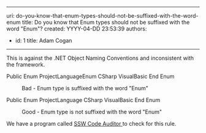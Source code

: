 

---
uri: do-you-know-that-enum-types-should-not-be-suffixed-with-the-word-enum
title: Do you know that Enum types should not be suffixed with the word "Enum"?
created: YYYY-04-DD 23:53:39
authors:
  - id: 1
    title: Adam Cogan
---




<span class='intro'> This is against the .NET Object Naming Conventions and inconsistent with the framework.<br> </span>

<p class="ssw15-rteElement-CodeArea">Public Enum ProjectLanguageEnum CSharp VisualBasic End Enum</p><dd class="ssw15-rteElement-FigureBad"> Bad - Enum type is suffixed with the word &quot;Enum&quot; <br></dd><p class="ssw15-rteElement-CodeArea">Public Enum ProjectLanguage CSharp VisualBasic End Enum</p><dd class="ssw15-rteElement-FigureGood">Good - Enum type is not suffixed with the word &quot;Enum&quot; <br></dd><p class="ssw15-rteElement-YellowBorderBox">We have a program called&#160;<a href="https&#58;//www.ssw.com.au/ssw/CodeAuditor/">SSW Code Auditor </a> to check for this rule.</p>
​<br>


